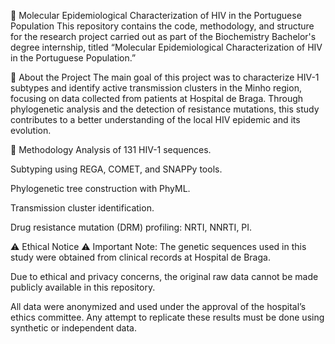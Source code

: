 🧬 Molecular Epidemiological Characterization of HIV in the Portuguese Population
This repository contains the code, methodology, and structure for the research project carried out as part of the Biochemistry Bachelor's degree internship, titled “Molecular Epidemiological Characterization of HIV in the Portuguese Population.”

📄 About the Project
The main goal of this project was to characterize HIV-1 subtypes and identify active transmission clusters in the Minho region, focusing on data collected from patients at Hospital de Braga. Through phylogenetic analysis and the detection of resistance mutations, this study contributes to a better understanding of the local HIV epidemic and its evolution.

🧪 Methodology
Analysis of 131 HIV-1 sequences.

Subtyping using REGA, COMET, and SNAPPy tools.

Phylogenetic tree construction with PhyML.

Transmission cluster identification.

Drug resistance mutation (DRM) profiling: NRTI, NNRTI, PI.

⚠️ Ethical Notice
⚠ Important Note:
The genetic sequences used in this study were obtained from clinical records at Hospital de Braga.

Due to ethical and privacy concerns, the original raw data cannot be made publicly available in this repository.

All data were anonymized and used under the approval of the hospital’s ethics committee. Any attempt to replicate these results must be done using synthetic or independent data.
